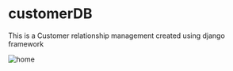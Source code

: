 # customerDB
This is a Customer relationship management created using django framework

![home](https://user-images.githubusercontent.com/70133941/108403841-2987af00-7245-11eb-92e1-80d90d7b8df7.png)

